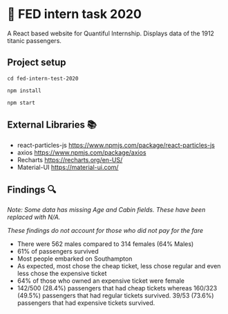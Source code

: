 # 🚢 FED intern task 2020

A React based website for Quantiful Internship. Displays data of the 1912 titanic passengers.
## Project setup

```
cd fed-intern-test-2020

npm install

npm start
```

## External Libraries 📚
- react-particles-js https://www.npmjs.com/package/react-particles-js
- axios https://www.npmjs.com/package/axios
- Recharts https://recharts.org/en-US/
- Material-UI https://material-ui.com/

## Findings 🔍

*Note: Some data has missing Age and Cabin fields. These have been replaced with N/A.*

*These findings do not account for those who did not pay for the fare*


- There were 562 males compared to 314 females (64% Males)
- 61% of passengers survived
- Most people embarked on Southampton
- As expected, most chose the cheap ticket, less chose regular and even less chose the expensive ticket
- 64% of those who owned an expensive ticket were female
- 142/500 (28.4%) passengers that had cheap tickets whereas 160/323 (49.5%) passengers that had regular tickets survived. 39/53 (73.6%) passengers that had expensive tickets survived.
